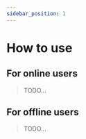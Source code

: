 ```yaml
---
sidebar_position: 1
---
```


# How to use

## For online users

> TODO...

## For offline users

> TODO...
